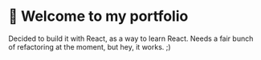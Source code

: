 # 🚀 Welcome to my portfolio

Decided to build it with React, as a way to learn React. Needs a fair bunch of refactoring at the moment, but hey, it works. ;)
